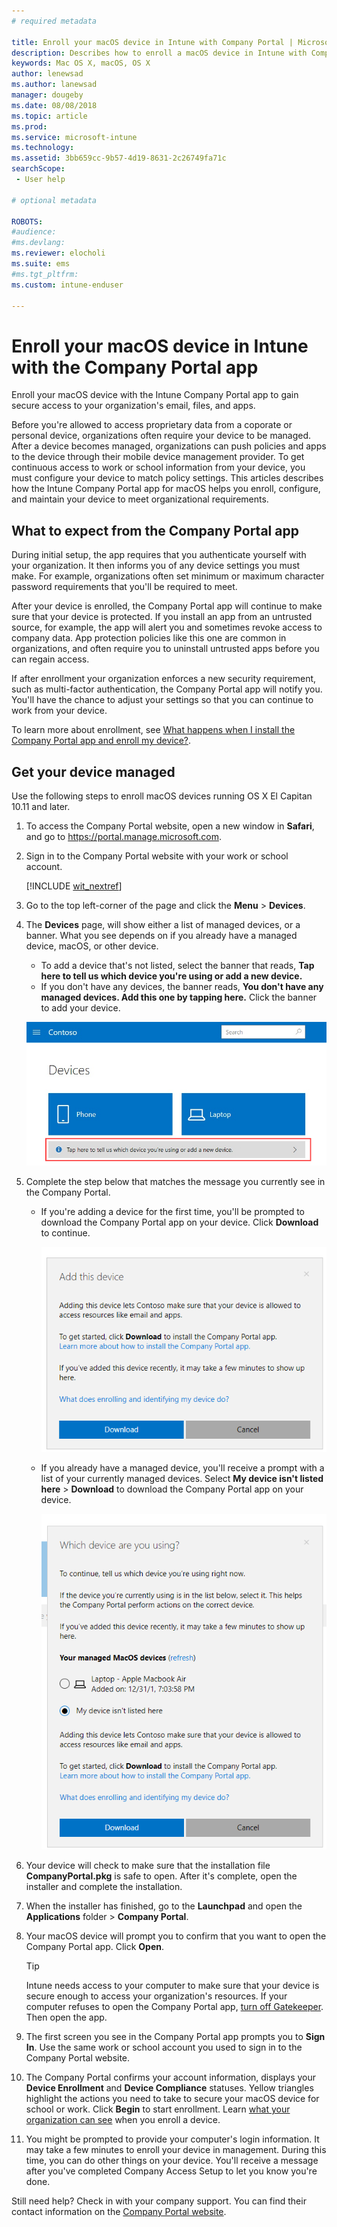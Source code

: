 ```yaml
---
# required metadata

title: Enroll your macOS device in Intune with Company Portal | Microsoft Docs
description: Describes how to enroll a macOS device in Intune with Company Portal app
keywords: Mac OS X, macOS, OS X
author: lenewsad
ms.author: lanewsad
manager: dougeby
ms.date: 08/08/2018
ms.topic: article
ms.prod:
ms.service: microsoft-intune
ms.technology:
ms.assetid: 3bb659cc-9b57-4d19-8631-2c26749fa71c
searchScope:
 - User help

# optional metadata

ROBOTS:  
#audience:
#ms.devlang:
ms.reviewer: elocholi
ms.suite: ems
#ms.tgt_pltfrm:
ms.custom: intune-enduser

---
```


# Enroll your macOS device in Intune with the Company Portal app

Enroll your macOS device with the Intune Company Portal app to gain secure access to your organization's email, files, and apps.

Before you're allowed to access proprietary data from a coporate or personal device, organizations often require your device to be managed. After a device becomes managed, organizations can push policies and apps to the device through their mobile device management provider. To get continuous access to work or school information from your device, you must configure your device to match policy settings. This articles describes how the Intune Company Portal app for macOS helps you enroll, configure, and maintain your device to meet organizational requirements.

## What to expect from the Company Portal app

During initial setup, the app requires that you authenticate yourself with your organization. It then informs you of any device settings you must make. For example, organizations often set minimum or maximum character password requirements that you'll be required to meet.    

After your device is enrolled, the Company Portal app will continue to make sure that your device is protected. If you install an app from an untrusted source, for example, the app will alert you and sometimes revoke access to company data. App protection policies like this one are common in organizations, and often require you to uninstall untrusted apps before you can regain access.

If after enrollment your organization enforces a new security requirement, such as multi-factor authentication, the Company Portal app will notify you. You'll have the chance to adjust your settings so that you can continue to work from your device.  

To learn more about enrollment, see [What happens when I install the Company Portal app and enroll my device?](what-happens-if-you-install-the-Company-Portal-app-and-enroll-your-device-in-intune-macos.md).  

## Get your device managed  
Use the following steps to enroll macOS devices running OS X El Capitan 10.11 and later.   


1. To access the Company Portal website, open a new window in __Safari__, and go to https://portal.manage.microsoft.com.  

2. Sign in to the Company Portal website with your work or school account.

   [!INCLUDE [wit_nextref](includes/end-user-password-guidance.md)]


3. Go to the top left-corner of the page and click the **Menu** > **Devices**.  

4. The __Devices__ page, will show either a list of managed devices, or a banner. What you see depends on if you already have a managed device, macOS, or other device. 
    * To add a device that's not listed, select the banner that reads, **Tap here to tell us which device you're using or add a new device.**
    * If you don't have any devices, the banner reads, **You don't have any managed devices. Add this one by tapping here.** Click the banner to add your device.  

     ![A screenshot of the Devices page, with a red square around the banner option to highlight  where to click.](./media/CP-enroll-MACOS-1808.png)  
5.  Complete the step below that matches the message you currently see in the Company Portal.  
    * If you're adding a device for the first time, you'll be prompted to download the Company Portal app on your device. Click **Download** to continue.  

         ![Example screenshot of the prompt screen to download the macOS Company Portal app. User has the option to select click the blue Download button in the the bottom left of the prompt, or the gray Cancel button in the bottom right.](./media/CP-enroll-download-macOS-1808.png)  

    * If you already have a managed device, you'll receive a prompt with a list of your currently managed devices. Select **My device isn't listed here** > **Download** to download the Company Portal app on your device.  

         ![Example screenshot of the prompt screen to download the macOS Company Portal app. User has the option to select *My device isn't listed here* or a specific device from the middle of the page. A blue Download button appears at the bottom left of the prompt, and a gray Cancel button appears at the bottom right](./media/cp-mac-os-device-isnt-here-1808.png)  

6. Your device will check to make sure that the installation file **CompanyPortal.pkg** is safe to open. After it's complete, open the installer and complete the installation.  

7. When the installer has finished, go to the **Launchpad** and open the **Applications** folder > **Company Portal**.  

8. Your macOS device will prompt you to confirm that you want to open the Company Portal app. Click **Open**.  

   > [!TIP]
   > Intune needs access to your computer to make sure that your device is secure enough to access your organization's resources. If your computer refuses to open the Company Portal app, [turn off Gatekeeper](https://support.apple.com/HT202491). Then open the app.

9. The first screen you see in the Company Portal app prompts you to **Sign In**. Use the same work or school account you used to sign in to the Company Portal website.

10. The Company Portal confirms your account information, displays your **Device Enrollment** and **Device Compliance** statuses. Yellow triangles highlight the actions you need to take to secure your macOS device for school or work. Click **Begin** to start enrollment. Learn [what your organization can see](what-info-can-your-company-see-when-you-enroll-your-device-in-intune.md) when you enroll a device.

11. You might be prompted to provide your computer's login information. It may take a few minutes to enroll your device in management. During this time, you can do other things on your device. You'll receive a message after you've completed Company Access Setup to let you know you're done.  

Still need help? Check in with your company support. You can find their contact information on the [Company Portal website](https://portal.manage.microsoft.com/help).  
